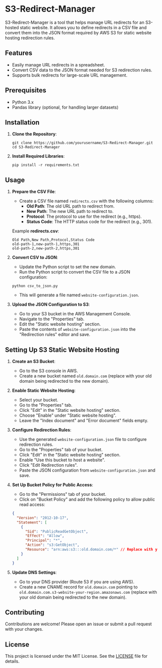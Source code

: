 # S3-Redirect-Manager

S3-Redirect-Manager is a tool that helps manage URL redirects for an S3-hosted static website. It allows you to define redirects in a CSV file and convert them into the JSON format required by AWS S3 for static website hosting redirection rules.

## Features

- Easily manage URL redirects in a spreadsheet.
- Convert CSV data to the JSON format needed for S3 redirection rules.
- Supports bulk redirects for large-scale URL management.

## Prerequisites

- Python 3.x
- Pandas library (optional, for handling larger datasets)

## Installation

1. **Clone the Repository**:
    ```
    git clone https://github.com/yourusername/S3-Redirect-Manager.git
    cd S3-Redirect-Manager
    ```
2. **Install Required Libraries**:
    ```
    pip install -r requirements.txt
    ```

## Usage

1. **Prepare the CSV File**:
    - Create a CSV file named `redirects.csv` with the following columns:
        - **Old Path**: The old URL path to redirect from.
        - **New Path**: The new URL path to redirect to.
        - **Protocol**: The protocol to use for the redirect (e.g., https).
        - **Status Code**: The HTTP status code for the redirect (e.g., 301).

    Example **redirects.csv**:

    ```
    Old Path,New Path,Protocol,Status Code
    old-path-1,new-path-1,https,301
    old-path-2,new-path-2,https,301
    ```

2. **Convert CSV to JSON**:
    - Update the Python script to set the new domain.
    - Run the Python script to convert the CSV file to a JSON configuration:
    ```
    python csv_to_json.py
    ```
    - This will generate a file named `website-configuration.json`.

3. **Upload the JSON Configuration to S3**:
    - Go to your S3 bucket in the AWS Management Console.
    - Navigate to the "Properties" tab.
    - Edit the "Static website hosting" section.
    - Paste the contents of `website-configuration.json` into the "Redirection rules" editor and save.

## Setting Up S3 Static Website Hosting

1. **Create an S3 Bucket**:
    - Go to the S3 console in AWS.
    - Create a new bucket named `old.domain.com` (replace with your old domain being redirected to the new domain). 

2. **Enable Static Website Hosting**:
    - Select your bucket.
    - Go to the "Properties" tab.
    - Click "Edit" in the "Static website hosting" section.
    - Choose "Enable" under "Static website hosting".
    - Leave the "Index document" and "Error document" fields empty.

3. **Configure Redirection Rules**:
    - Use the generated `website-configuration.json` file to configure redirection rules.
    - Go to the "Properties" tab of your bucket.
    - Click "Edit" in the "Static website hosting" section.
    - Enable "Use this bucket to host a website".
    - Click "Edit Redirection rules".
    - Paste the JSON configuration from `website-configuration.json` and save.

4. **Set Up Bucket Policy for Public Access**:
    - Go to the "Permissions" tab of your bucket.
    - Click on "Bucket Policy" and add the following policy to allow public read access:

    ```json
    {
      "Version": "2012-10-17",
      "Statement": [
        {
          "Sid": "PublicReadGetObject",
          "Effect": "Allow",
          "Principal": "*",
          "Action": "s3:GetObject",
          "Resource": "arn:aws:s3:::old.domain.com/*" // Replace with your old domain being redirected to the new domain
        }
      ]
    }
    ```

5. **Update DNS Settings**:
    - Go to your DNS provider (Route 53 if you are using AWS).
    - Create a new CNAME record for `old.domain.com` pointing to `old.domain.com.s3-website-your-region.amazonaws.com` (replace with your old domain being redirected to the new domain).

## Contributing

Contributions are welcome! Please open an issue or submit a pull request with your changes.

## License

This project is licensed under the MIT License. See the [LICENSE](LICENSE) file for details.

